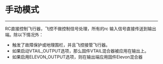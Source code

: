 # 手动模式

---

RC直接控制飞行器，飞控不做控制信号处理，所有的rc 输入信号直接传送到输出端。除以下情况外：

* 触发了故障保护或地理围栏，并且飞控接管飞行器。
* 如果启动VTAIL\_OUTPUT选项，那么固件VTAIL混合器被应用在输出上。
* 如果启用ELEVON\_OUTPUT选项，则在输出端应用固件Elevon混合器



